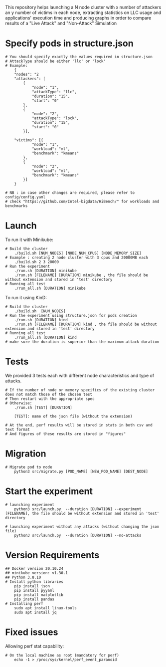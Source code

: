 This repository helps launching a N node cluster with x number of attackers an y number of victims in each node, extracting statistics on LLC usage and applications' execution time and producing graphs in order to compare results of a "Live Attack" and "Non-Attack" Simulation

# Specify pods in structure.json
```console
# You should specify exactly the values required in structure.json
# AttackType should be either 'llc' or 'lock'
# Example:
    {
    "nodes": "2
    "attackers": [ 
        {
            "node": "1",
            "attackType": "llc",
            "duration": "15",
            "start": "0"
        },
        {
            "node": "2",
            "attackType": "lock",
            "duration": "15",
            "start": "0"
        }],

    "victims": [{
            "node": "1",
            "workload": "ml",
            "benchmark": "kmeans"
        },
        {
            "node": "2",
            "workload": "ml",
            "benchmark": "kmeans"
        }]
    }

# NB : in case other changes are required, please refer to  config/config.yaml
# check "https://github.com/Intel-bigdata/HiBench/" for workloads and benchmarks
```

# Launch

To run it with Minikube:
```console
# Build the cluster
    ./build.sh [NUM_NODES] [NODE_NUM_CPUS] [NODE_MEMORY_SIZE]
# Example : creating 2 node cluster with 3 cpus and 20000MB each
    ./build.sh 2 3 20000
# Run the experiment
    ./run.sh [DURATION] minikube
    ./run.sh [FILENAME] [DURATION] minikube , the file should be without extension and stored in 'test' directory
# Running all test
    ./run_all.sh [DURATION] minikube
```
To run it using KinD:
```console
# Build the cluster
    ./build.sh  [NUM_NODES]
# Run the experiment using structure.json for pods creation
    ./run.sh [DURATION] kind
    ./run.sh [FILENAME] [DURATION] kind , the file should be without extension and stored in 'test' directory
# Running all test
    ./run_all.sh [DURATION] kind
# make sure the duration is superior than the maximum attack duration
```

# Tests
We provided 3 tests each with different node characteristics and type of attacks.
```console
# If the number of node or memory specifics of the existing cluster does not match those of the chosen test
# Then restart with the appropriate spec
# Otherwise: 
    ./run.sh [TEST] [DURATION]
    
    [TEST]: name of the json file (without the extension)
    
# At the end, perf results will be stored in stats in both csv and text format 
# And figures of these results are stored in "figures" 
```
# Migration 
```console
# Migrate pod to node
    python3 src/migrate.py [POD_NAME] [NEW_POD_NAME] [DEST_NODE]

```
# Start the experiment 
```console
# launching experiment
    python3 src/launch.py  --duration [DURATION] --experiment [FILENAME], the file should be without extension and stored in 'test' directory

# launching experiment without any attacks (without changing the json file)
    python3 src/launch.py  --duration [DURATION] --no-attacks
```

# Version Requirements
```console
## Docker version 20.10.24
## minikube version: v1.30.1
## Python 3.8.10
# Install python libraries
    pip install json
    pip install pyyaml
    pip install matplotlib
    pip install pandas
# Installing perf
    sudo apt install linux-tools
    sudo apt install jq
```
# Fixed issues
Allowing perf stat capability:
```console
# On the local machine as root (mandatory for perf)
    echo -1 > /proc/sys/kernel/perf_event_paranoid
```
